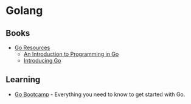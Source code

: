 # Golang

## Books

- [Go Resources](https://www.golang-book.com/)
  - [An Introduction to Programming in Go](https://www.golang-book.com/books/intro)
  - [Introducing Go](http://shop.oreilly.com/product/0636920046516.do)

## Learning

- [Go Bootcamp](http://www.golangbootcamp.com/) - Everything you need to know to get started with Go.
